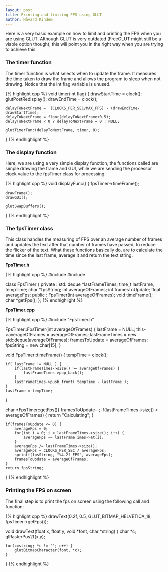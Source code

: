 ```yaml
---
layout: post
title: Printing and limiting FPS using GLUT
author: Håvard Kindem
---
```

Here is a very basic example on how to limit and printing the FPS when you are using GLUT. Although GLUT is very outdated (FreeGLUT might still be a viable option though), this will point you in the right way when you are trying to achieve this.

### The timer function
The timer function is what selects when to update the frame. It measures the time taken to draw the frame and allows the program to sleep when not drawing. Notice that the int flag variable is unused.

{% highlight cpp %}
void timer(int flag) {
    drawStartTime = clock();
    glutPostRedisplay();
    drawEndTime = clock();
    
    delayToNextFrame =  (CLOCKS_PER_SEC/MAX_FPS) - (drawEndTime-drawStartTime);
    delayToNextFrame = floor(delayToNextFrame+0.5);
    delayToNextFrame < 0 ? delayToNextFrame = 0 : NULL;

    glutTimerFunc(delayToNextFrame, timer, 0);
}
{% endhighlight %}

<!--more-->

### The display function
Here, we are using a very simple display function, the functions called are simple drawing the frame and GUI, while we are sending the processor clock value to the fpsTimer class for processing.

{% highlight cpp %}
void displayFunc() {
    fpsTimer->timeFrame();

    drawFrame();
    drawGUI();

    glutSwapBuffers();
}
{% endhighlight %}

### The fpsTimer class
This class handles the measuring of FPS over an average number of frames and updates the text after that number of frames have passed, to reduce the flicker of the text. What these functions basically do, are to calculate the time since the last frame, average it and return the text string.

**FpsTimer.h**

{% highlight cpp %}
#include <ctime>
#include <deque>

class FpsTimer
{
private :
    std::deque<float> *lastFrameTimes;
    time_t lastFrame, tempTime;
    char *fpsString;
    int averageOfFrames;
    int framesToUpdate;
    float averageFps;
public :
    FpsTimer(int averageOfFrames);
    void timeFrame();
    char *getFps();
};
{% endhighlight %}

**FpsTimer.cpp**

{% highlight cpp %}
#include "FpsTimer.h"

FpsTimer::FpsTimer(int averageOfFrames) { 
    lastFrame = NULL; 
    this->averageOfFrames = averageOfFrames;
    lastFrameTimes = new std::deque<float>(averageOfFrames);
    framesToUpdate = averageOfFrames;
    fpsString = new char[15];
}

void FpsTimer::timeFrame() {
    tempTime = clock();

    if( lastFrame != NULL ) {
        if(lastFrameTimes->size() >= averageOfFrames) {
            lastFrameTimes->pop_back();
        }
        lastFrameTimes->push_front( tempTime - lastFrame );
    }
    lastFrame = tempTime;
}


char *FpsTimer::getFps(){
    framesToUpdate--;
    if(lastFrameTimes->size() < averageOfFrames) {
        return "Calculating";
    }

    if(framesToUpdate <= 0) {
        averageFps = 0;
        for(int i = 0; i < lastFrameTimes->size(); i++) {
            averageFps += lastFrameTimes->at(i);
        }
        averageFps /= lastFrameTimes->size();
        averageFps = CLOCKS_PER_SEC / averageFps;
        sprintf(fpsString, "%4.2f FPS", averageFps);
        framesToUpdate = averageOfFrames;
    }
    return fpsString;
}
{% endhighlight %}

### Printing the FPS on screen
The final step is to print the fps on screen using the following call and function:

{% highlight cpp %}
drawText(0.2f, 0.5, GLUT_BITMAP_HELVETICA_18, fpsTimer->getFps());

void drawText(float x, float y, void *font, char *string) {
    char *c;
    glRasterPos2f(x,y);

    for(c=string; *c != ''; c++) {
        glutBitmapCharacter(font, *c);
    }
}
{% endhighlight %}